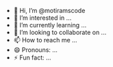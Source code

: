 - 👋 Hi, I’m @motiramscode
- 👀 I’m interested in ...
- 🌱 I’m currently learning ...
- 💞️ I’m looking to collaborate on ...
- 📫 How to reach me ...
- 😄 Pronouns: ...
- ⚡ Fun fact: ...

<!---
motiramscode/motiramscode is a ✨ special ✨ repository because its `README.md` (this file) appears on your GitHub profile.
You can click the Preview link to take a look at your changes.
--->
